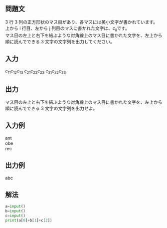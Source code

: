 ## 問題文
3 行 3 列の正方形状のマス目があり、各マスには英小文字が書かれています。    
上から i 行目、左から j 列目のマスに書かれた文字は、$`c_{ij}`$です。  
マス目の左上と右下を結ぶような対角線上のマス目に書かれた文字を、左上から順に読んでできる 
3 文字の文字列を出力してください。
## 入力
$`c_{11} c_{12} c_{13}`$
$`c_{21} c_{22} c_{23}`$
$`c_{31} c_{32} c_{33}`$
## 出力
マス目の左上と右下を結ぶような対角線上のマス目に書かれた文字を、左上から順に読んでできる 
3 文字の文字列を出力せよ。
## 入力例
ant  
obe  
rec
## 出力例
abc
## 解法

```python
a=input()
b=input()
c=input()
print(a[0]+b[1]+c[2])